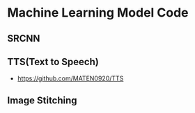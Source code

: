 # Machine Learning Model Code
## SRCNN
## TTS(Text to Speech)
- https://github.com/MATEN0920/TTS
## Image Stitching
